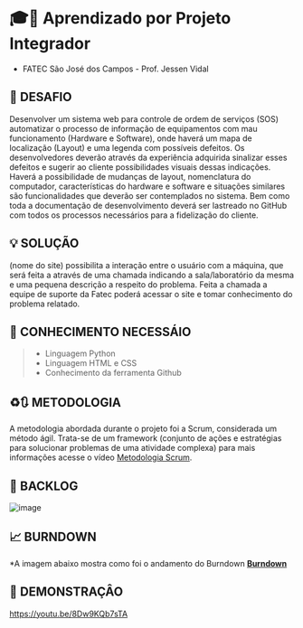 # 🎓📘 Aprendizado por Projeto Integrador
* FATEC São José dos Campos - Prof. Jessen Vidal

## 🎯 DESAFIO
Desenvolver um sistema web para controle de ordem de serviços (SOS) automatizar o processo de informação de equipamentos com mau funcionamento (Hardware e Software), onde haverá um mapa de localização (Layout) e uma legenda com possíveis defeitos. Os desenvolvedores deverão através da experiência adquirida sinalizar esses defeitos e sugerir ao cliente possibilidades visuais dessas indicações. Haverá a possibilidade de mudanças de layout, nomenclatura do computador, características do hardware e software e situações similares são funcionalidades que deverão ser contemplados no sistema. Bem como toda a documentação de desenvolvimento deverá ser lastreado no GitHub com todos os processos necessários para a fidelização do cliente.

## 💡 SOLUÇÃO
(nome do site) possibilita a interação entre o usuário com a máquina, que será feita a através de uma chamada indicando a sala/laboratório da mesma e uma pequena descrição a respeito do problema. Feita a chamada a equipe de suporte da Fatec poderá acessar o site e tomar conhecimento do problema relatado.

## 📖 CONHECIMENTO NECESSÁIO 
> * Linguagem Python
> * Linguagem HTML e CSS
> * Conhecimento da ferramenta Github

## ♻️🔃 METODOLOGIA
A metodologia abordada durante o projeto foi a Scrum, considerada um método ágil. Trata-se de um framework (conjunto de ações e estratégias para solucionar problemas de uma atividade complexa) para mais informações acesse o vídeo [Metodologia Scrum](https://www.youtube.com/watch?v=XfvQWnRgxG0&t=130s).

## 📒 BACKLOG
![image](https://user-images.githubusercontent.com/112169707/190917770-974a8f49-8b7a-4c2c-9f62-7ac0643702d0.png)

## 📈 BURNDOWN
*A imagem abaixo mostra como foi o andamento do Burndown [__Burndown__]()

## 🎥 DEMONSTRAÇÂO 
https://youtu.be/8Dw9KQb7sTA
